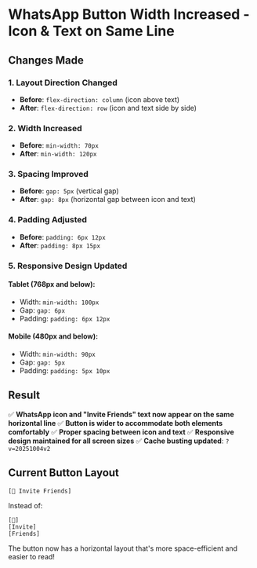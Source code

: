 # WhatsApp Button Width Increased - Icon & Text on Same Line

## Changes Made

### 1. **Layout Direction Changed**
- **Before**: `flex-direction: column` (icon above text)
- **After**: `flex-direction: row` (icon and text side by side)

### 2. **Width Increased**
- **Before**: `min-width: 70px`
- **After**: `min-width: 120px`

### 3. **Spacing Improved**
- **Before**: `gap: 5px` (vertical gap)
- **After**: `gap: 8px` (horizontal gap between icon and text)

### 4. **Padding Adjusted**
- **Before**: `padding: 6px 12px`
- **After**: `padding: 8px 15px`

### 5. **Responsive Design Updated**

#### Tablet (768px and below):
- Width: `min-width: 100px`
- Gap: `gap: 6px`
- Padding: `padding: 6px 12px`

#### Mobile (480px and below):
- Width: `min-width: 90px`
- Gap: `gap: 5px`
- Padding: `padding: 5px 10px`

## Result

✅ **WhatsApp icon and "Invite Friends" text now appear on the same horizontal line**
✅ **Button is wider to accommodate both elements comfortably**
✅ **Proper spacing between icon and text**
✅ **Responsive design maintained for all screen sizes**
✅ **Cache busting updated**: `?v=20251004v2`

## Current Button Layout
```
[📱 Invite Friends]
```
Instead of:
```
[📱]
[Invite]
[Friends]
```

The button now has a horizontal layout that's more space-efficient and easier to read!